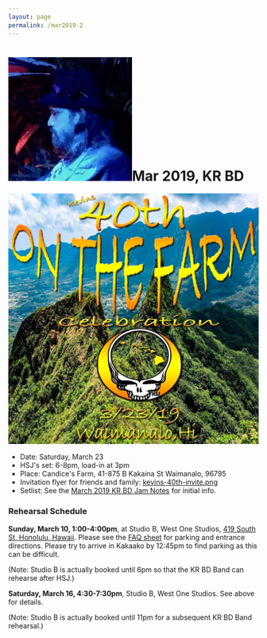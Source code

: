 ```yaml
---
layout: page
permalink: /mar2019-2
---
```

<h1><img class="ui avatar image" src="/images/kr-bd-logo.jpg">Mar 2019, KR BD</h1>

<img class="ui centered fluid image" src="/images/hsj-mar-23-2019-2.jpeg">


 * Date: Saturday, March 23
 * HSJ's set: 6-8pm, load-in at 3pm
 * Place: Candice's Farm, 41-875 B Kakaina St Waimanalo, 96795
 * Invitation flyer for friends and family:  [kevins-40th-invite.png](invites/kevins-40th-invite.png)
 * Setlist: See the [March 2019 KR BD Jam Notes](http://bit.ly/2GFNGSt) for initial info.

### Rehearsal Schedule

**Sunday, March 10, 1:00-4:00pm**, at Studio B, West One Studios, [419 South St, Honolulu, Hawaii](https://www.google.com/maps/place/419+South+St,+Honolulu,+HI+96813/@21.30011,-157.863606,17z/data=!3m1!4b1!4m5!3m4!1s0x7c006e096a865d27:0xdc961d8d49e3a759!8m2!3d21.30011!4d-157.861412). Please see the [FAQ sheet](resources/westonestudios-faq.pdf) for parking and entrance directions. Please try to arrive in Kakaako by 12:45pm to find parking as this can be difficult.

(Note: Studio B is actually booked until 6pm so that the KR BD Band can rehearse after HSJ.)

**Saturday, March 16, 4:30-7:30pm**, Studio B, West One Studios. See above for details.

(Note: Studio B is actually booked until 11pm for a subsequent KR BD Band rehearsal.)

